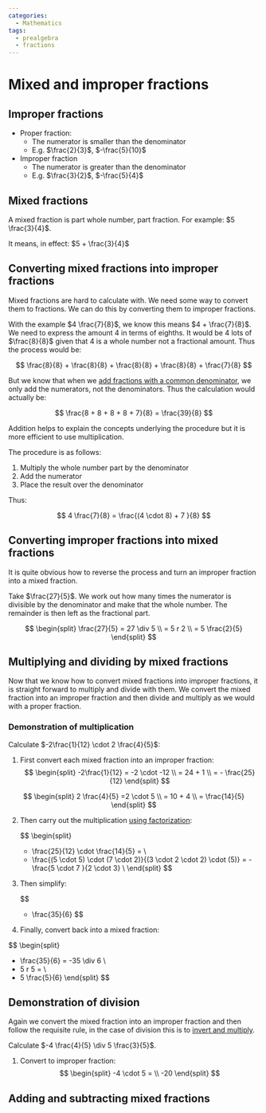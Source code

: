 ```yaml
---
categories:
  - Mathematics
tags:
  - prealgebra
  - fractions
---
```


# Mixed and improper fractions

## Improper fractions

- Proper fraction:
  - The numerator is smaller than the denominator
  - E.g. $\frac{2}{3}$, $-\frac{5}{10}$
- Improper fraction
  - The numerator is greater than the denominator
  - E.g. $\frac{3}{2}$, $-\frac{5}{4}$

## Mixed fractions

A mixed fraction is part whole number, part fraction. For example: $5 \frac{3}{4}$.

It means, in effect: $5 + \frac{3}{4}$

## Converting mixed fractions into improper fractions

Mixed fractions are hard to calculate with. We need some way to convert them to fractions. We can do this by converting them to improper fractions.

With the example $4 \frac{7}{8}$, we know this means $4 + \frac{7}{8}$. We need to express the amount 4 in terms of eighths. It would be 4 lots of $\frac{8}{8}$ given that 4 is a whole number not a fractional amount. Thus the process would be:

$$
    \frac{8}{8} + \frac{8}{8} + \frac{8}{8} + \frac{8}{8} + \frac{7}{8}
$$

But we know that when we [add fractions with a common denominator](./Add_Subtract_Fractions.md#adding-subracting-fractions-with-common-denominators), we only add the numerators, not the denominators. Thus the calculation would actually be:

$$
\frac{8 + 8 + 8 + 8 + 7}{8} = \frac{39}{8}
$$

Addition helps to explain the concepts underlying the procedure but it is more efficient to use multiplication.

The procedure is as follows:

1. Multiply the whole number part by the denominator
2. Add the numerator
3. Place the result over the denominator

Thus:

$$
    4 \frac{7}{8} = \frac{(4 \cdot 8) + 7 }{8}
$$

## Converting improper fractions into mixed fractions

It is quite obvious how to reverse the process and turn an improper fraction into a mixed fraction.

Take $\frac{27}{5}$. We work out how many times the numerator is divisible by the denominator and make that the whole number. The remainder is then left as the fractional part.

$$
\begin{split}
\frac{27}{5} = 27 \div 5  \\
= 5 r 2 \\
= 5 \frac{2}{5}
\end{split}
$$

## Multiplying and dividing by mixed fractions

Now that we know how to convert mixed fractions into improper fractions, it is straight forward to multiply and divide with them. We convert the mixed fraction into an improper fraction and then divide and multiply as we would with a proper fraction.

### Demonstration of multiplication

Calculate $-2\frac{1}{12} \cdot 2 \frac{4}{5}$:

1. First convert each mixed fraction into an improper fraction:
   $$
     \begin{split}
     -2\frac{1}{12} = -2 \cdot -12  \\
     = 24 + 1 \\
     = - \frac{25}{12}
     \end{split}
   $$

$$
\begin{split}
  2 \frac{4}{5} =2 \cdot 5 \\
  = 10 + 4 \\
  = \frac{14}{5}
\end{split}
$$

2. Then carry out the multiplication [using factorization](./Multiplying_fractions.md#prime-factorisation-in-place):

   $$
     \begin{split}
     - \frac{25}{12} \cdot \frac{14}{5} = \\
    - \frac{(5 \cdot 5) \cdot (7 \cdot 2)}{(3 \cdot 2 \cdot 2) \cdot (5)} = - \frac{5 \cdot 7 }{2 \cdot 3} \\
     \end{split}
   $$

3. Then simplify:

   $$
     - \frac{35}{6}
   $$

4. Finally, convert back into a mixed fraction:

$$
  \begin{split}
  - \frac{35}{6} = -35 \div 6 \\
  -  5 r 5 = \\
  - 5 \frac{5}{6}
  \end{split}
$$

## Demonstration of division

Again we convert the mixed fraction into an improper fraction and then follow the requisite rule, in the case of division this is to [invert and multiply]('./../Dividing_fractions.md#formal-specification-of-how-to-divide-fractions').

Calculate $-4 \frac{4}{5} \div 5 \frac{3}{5}$.

1. Convert to improper fraction:
   $$
      \begin{split}
        -4 \cdot 5 = \\
    -20
   \end{split}
   $$

## Adding and subtracting mixed fractions
